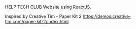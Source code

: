HELP TECH CLUB Website using ReactJS.

Inspired by Creative Tim - Paper Kit 2 
https://demos.creative-tim.com/paper-kit-2/index.html

